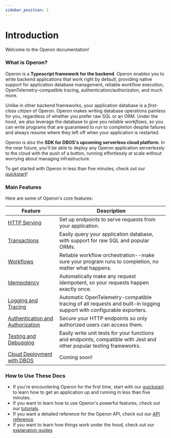 ```yaml
---
sidebar_position: 1
---
```


# Introduction

Welcome to the Operon documentation!

### What is Operon?

Operon is a **Typescript framework for the backend**.
Operon enables you to write backend applications that work right by default, providing native support for application database management, reliable workflow execution, OpenTelemetry-compatible tracing, authentication/authorizaton, and much more.

Unlike in other backend frameworks, your application database is a _first-class citizen_ of Operon.
Operon makes writing database operations painless for you, regardless of whether you prefer raw SQL or an ORM.
Under the hood, we also leverage the database to give you _reliable workflows_, so you can write programs that are guaranteed to run to completion despite failures and always resume where they left off when your application is restarted.

Operon is also the **SDK for DBOS's upcoming serverless cloud platform**.
In the near future, you'll be able to deploy any Operon application serverlessly to the cloud with the push of a button, running effortlessly at scale without worrying about managing infrastructure.

To get started with Operon in less than five minutes, check out our [quickstart](./getting-started/quickstart)!

### Main Features

Here are some of Operon's core features:

| Feature                                                                  | Description                                                                                                                                                                                      |
| ------------------------------------------------------------------------ | ------------------------------------------------------------------------------------------------------------------------------------------------------------------------------------------------ |
| [HTTP Serving](./tutorials/transaction-tutorial)                         | Set up endpoints to serve requests from your application.
| [Transactions](./tutorials/transaction-tutorial)                         | Easily query your application database, with support for raw SQL and popular ORMs.
| [Workflows](./tutorials/workflow-tutorial)                               | Reliable workflow orchestration--make sure your program runs to completion, no matter what happens.
| [Idempotency](./tutorials/idempotency-tutorial)                          | Automatically make any request idempotent, so your requests happen exactly once.
| [Logging and Tracing](./tutorials/idempotency)                           | Automatic OpenTelemetry-compatible tracing of all requests and built-in logging support with configurable exporters.
| [Authentication and Authorization](..)                                   | Secure your HTTP endpoints so only authorized users can access them.
| [Testing and Debugging](./tutorials/testing-tutorial)                    | Easily write unit tests for your functions and endpoints, compatible with Jest and other popular testing frameworks.
| [Cloud Deployment with DBOS](https://dbos.dev)                           | Coming soon!


### How to Use These Docs

- If you're encountering Operon for the first time, start with our [quickstart](./getting-started/quickstart) to learn how to get an application up and running in less than five minutes.
- If you want to learn how to use Operon's powerful features, check out our [tutorials](./category/tutorials).
- If you want a detailed reference for the Operon API, check out our [API reference](./category/api-reference).
- If you want to learn how things work under the hood, check out our [explanation guides](./category/concepts-and-explanations)